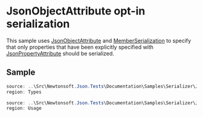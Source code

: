﻿# JsonObjectAttribute opt-in serialization

This sample uses [JsonObjectAttribute](T:Newtonsoft.Json.JsonObjectAttribute) and [MemberSerialization](T:Newtonsoft.Json.MemberSerialization) to specify that  only properties that have been explicitly specified with [JsonPropertyAttribute](T:Newtonsoft.Json.JsonPropertyAttribute) should be serialized.

## Sample

```csharp Types
source: ..\Src\Newtonsoft.Json.Tests\Documentation\Samples\Serializer\JsonObjectAttributeOptIn.cs
region: Types
```

```csharp Usage
source: ..\Src\Newtonsoft.Json.Tests\Documentation\Samples\Serializer\JsonObjectAttributeOptIn.cs
region: Usage
```
